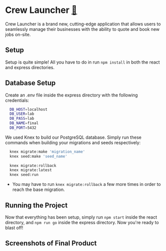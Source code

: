 # Crew Launcher [🚀](https://cdn.dribbble.com/users/720114/screenshots/3361407/rocket_3.gif)

Crew Launcher is a brand new, cutting-edge application that allows users to seamlessly manage their businesses with the ability to quote and book new jobs on-site.

## Setup

Setup is quite simple! All you have to do in run `npm install` in both the react and express directories.

## Database Setup

Create an .env file inside the express directory with the following credentials:

```sh
  DB_HOST=localhost
  DB_USER=lab
  DB_PASS=lab
  DB_NAME=final
  DB_PORT=5432
  ```
We used Knex to build our PostgreSQL database. Simply run these commands when building your migrations and seeds respectively:

```sh
  knex migrate:make 'migration_name'
  knex seed:make 'seed_name'
  
  knex migrate:rollback
  knex migrate:latest
  knex seed:run
  ```
  * You may have to run `knex migrate:rollback` a few more times in order to reach the base migration.

## Running the Project

Now that everything has been setup, simply run `npm start` inside the react directory, and `npm run go` inside the express directory. Now you're ready to blast off!

## Screenshots of Final Product